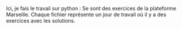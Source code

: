 Ici, je fais le travail sur python : 
Se sont des exercices de la plateforme Marseille.
Chaque fichier représente un jour de travail où il y a des exercices avec les solutions.
